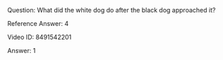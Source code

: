 Question: What did the white dog do after the black dog approached it?

Reference Answer: 4

Video ID: 8491542201

Answer: 1

